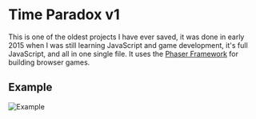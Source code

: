 # Time Paradox v1 #

This is one of the oldest projects I have ever saved, it was done in early 2015 when I was still learning JavaScript and game development, it's full JavaScript, and all in one single file. It uses the [Phaser Framework](https://phaser.io/) for building browser games.

## Example ##

![Example](example.gif)